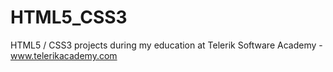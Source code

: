 HTML5_CSS3
==========

HTML5 / CSS3 projects during my education at Telerik Software Academy  - www.telerikacademy.com